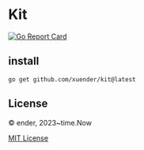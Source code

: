 # Kit

[![Go Report Card](https://goreportcard.com/badge/github.com/xuender/kit)](https://goreportcard.com/report/github.com/xuender/kit)

## install

```shell
go get github.com/xuender/kit@latest
```

## License

© ender, 2023~time.Now

[MIT License](https://github.com/xuender/kit/blob/master/License)

